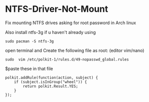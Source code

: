 # NTFS-Driver-Not-Mount
Fix mounting NTFS drives asking for root password in Arch linux

Also install ntfs-3g if u haven't already using
```
sudo pacman -S ntfs-3g
```

open terminal and Create the following file as root: (editor vim/nano)
```
sudo  vim /etc/polkit-1/rules.d/49-nopasswd_global.rules
```

$paste these in that file
```
polkit.addRule(function(action, subject) {
    if (subject.isInGroup("wheel")) {
        return polkit.Result.YES;
    }
});
```
